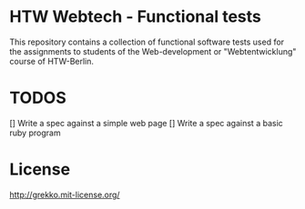 # HTW Webtech - Functional tests
This repository contains a collection of functional software tests used for the assignments
to students of the Web-development or "Webtentwicklung" course of HTW-Berlin.

# TODOS
[] Write a spec against a simple web page
[] Write a spec against a basic ruby program

# License
http://grekko.mit-license.org/

